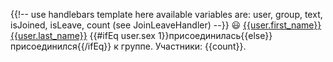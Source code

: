 ---
---
{{!-- 
    use handlebars template here
    available variables are: user, group, text, isJoined, isLeave, count
    (see JoinLeaveHandler) 
--}}
😃 [{{user.first_name}} {{user.last_name}}](https://vk.com/id{{user.id}}) {{#ifEq user.sex 1}}присоединилась{{else}}присоединился{{/ifEq}} 
 к группе. Участники: {{count}}. 
